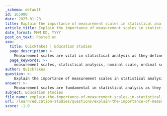 ```yaml
---
_schema: default
id: 165000
date: 2025-01-28
title: Explain the importance of measurement scales in statistical analysis.
article_title: Explain the importance of measurement scales in statistical analysis.
date_format: MMM DD, YYYY
post_on_text: Posted on
seo:
  title: QuickTakes | Education studies
  page_description: >-
    Measurement scales are vital in statistical analysis as they define how data is collected, analyzed, and interpreted, influencing the reliability and validity of research findings.
  page_keywords: >-
    measurement scales, statistical analysis, nominal scale, ordinal scale, interval scale, ratio scale, data collection, precision, reliability, validity, research implications, statistical techniques, data interpretation
author: QuickTakes
question: >-
    Explain the importance of measurement scales in statistical analysis.
answer: >-
    Measurement scales are fundamental in statistical analysis as they determine how data can be collected, analyzed, and interpreted. The importance of measurement scales can be summarized through several key aspects:\n\n### 1. Types of Measurement Scales\nThere are four primary types of measurement scales: nominal, ordinal, interval, and ratio. Each scale has distinct properties that influence the type of data analysis that can be performed:\n\n- **Nominal Scale**: This scale categorizes data without any order (e.g., gender, race). Statistical analysis is limited to frequency counts and mode.\n  \n- **Ordinal Scale**: This scale ranks data in a specific order but does not quantify the difference between ranks (e.g., satisfaction ratings). It allows for median calculations but not for means.\n\n- **Interval Scale**: This scale has equal intervals between values but lacks a true zero point (e.g., temperature in Celsius). It allows for a wide range of statistical analyses, including means and standard deviations.\n\n- **Ratio Scale**: This scale has all the properties of an interval scale, with the addition of a true zero point (e.g., weight, height). It permits the most comprehensive statistical analyses, including geometric means and coefficients of variation.\n\n### 2. Precision in Measurement\nThe choice of measurement scale directly impacts the precision of the data collected. For instance, interval and ratio scales allow for more precise comparisons and statistical analyses, which are crucial in understanding complex relationships in research. This precision is essential for drawing valid conclusions about the nature of relationships between variables.\n\n### 3. Statistical Analysis\nThe type of measurement scale influences the statistical techniques that can be applied. For example, while both interval and ratio scales allow for the calculation of means and standard deviations, only ratio scales enable the calculation of coefficients of variation and geometric means. This capability can provide deeper insights into the data and enhance the robustness of the analysis.\n\n### 4. Reliability and Validity\nMeasurement scales also play a critical role in ensuring the reliability and validity of research findings. Reliable measurements yield consistent results, while valid measurements accurately reflect the concept being studied. Understanding the properties of different scales helps researchers select appropriate measures that enhance the credibility of their findings.\n\n### 5. Implications for Research\nInaccurate or inappropriate measurement scales can lead to misleading results. For example, using an ordinal scale when an interval scale is more appropriate can obscure meaningful differences between data points. Therefore, careful consideration of measurement scales is vital for achieving valid research outcomes.\n\n### Conclusion\nIn summary, measurement scales are crucial in statistical analysis as they dictate the nature of data collection, the types of analyses that can be performed, and the reliability and validity of research findings. Understanding these scales allows researchers to make informed decisions that enhance the quality and interpretability of their data.
subject: Education studies
file_name: explain-the-importance-of-measurement-scales-in-statistical-analysis.md
url: /learn/education-studies/questions/explain-the-importance-of-measurement-scales-in-statistical-analysis
score: -1.0
---
```


&nbsp;